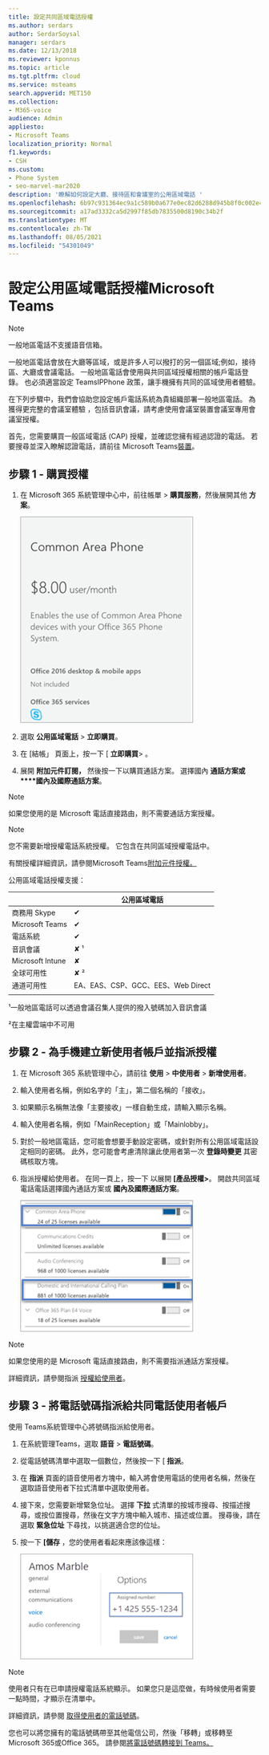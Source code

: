 ```yaml
---
title: 設定共同區域電話授權
ms.author: serdars
author: SerdarSoysal
manager: serdars
ms.date: 12/13/2018
ms.reviewer: kponnus
ms.topic: article
ms.tgt.pltfrm: cloud
ms.service: msteams
search.appverid: MET150
ms.collection:
- M365-voice
audience: Admin
appliesto:
- Microsoft Teams
localization_priority: Normal
f1.keywords:
- CSH
ms.custom:
- Phone System
- seo-marvel-mar2020
description: '瞭解如何設定大廳、接待區和會議室的公用區域電話 '
ms.openlocfilehash: 6b97c931364ec9a1c589b0a677e0ec82d6288d945b8f0c002e48824921fe3107
ms.sourcegitcommit: a17ad3332ca5d2997f85db7835500d8190c34b2f
ms.translationtype: MT
ms.contentlocale: zh-TW
ms.lasthandoff: 08/05/2021
ms.locfileid: "54301049"
---
```

# <a name="set-up-the-common-area-phone-license-for-microsoft-teams"></a>設定公用區域電話授權Microsoft Teams
> [!NOTE]
> 一般地區電話不支援語音信箱。

一般地區電話會放在大廳等區域，或是許多人可以撥打的另一個區域;例如，接待區、大廳或會議電話。 一般地區電話會使用與共同區域授權相關的帳戶電話登錄。 也必須適當設定 TeamsIPPhone 政策，讓手機擁有共同的區域使用者體驗。

在下列步驟中，我們會協助您設定帳戶電話系統為貴組織部署一般地區電話。 為獲得更完整的會議室體驗 ，包括音訊會議，請考慮使用會議室裝置會議室專用會議室授權。 

首先，您需要購買一般區域電話 (CAP) 授權，並確認您擁有經過認證的電話。 若要搜尋並深入瞭解認證電話，請前往 Microsoft Teams[裝置](https://products.office.com/microsoft-teams/across-devices?ms.url=officecomteamsdevices&rtc=1)。 

## <a name="step-1---buy-the-licenses"></a>步驟 1 - 購買授權

1. 在 Microsoft 365 系統管理中心中，前往帳單  >  **購買服務**，然後展開其他 **方案**。

    ![顯示共同區域圖磚電話螢幕擷取畫面](media/set-up-common-area-phone-image1.png)

2. 選取 **公用區域電話**  >  **立即購買**。

3. 在 [結帳」 頁面上，按一下 [ **立即購買**> 。

4. 展開 **附加元件訂閱，** 然後按一下以購買通話方案。 選擇國內 **通話方案或****國內及國際通話方案**。

> [!NOTE]
> 如果您使用的是 Microsoft 電話直接路由，則不需要通話方案授權。

> [!NOTE]
> 您不需要新增授權電話系統授權。 它包含在共同區域授權電話中。

有關授權詳細資訊，請參閱Microsoft Teams[附加元件授權。](./teams-add-on-licensing/microsoft-teams-add-on-licensing.md)

公用區域電話授權支援： 


| &nbsp;  |  公用區域電話  |
|---------|---------|
|商務用 Skype |   &#x2714; |
|Microsoft Teams |   &#x2714; |
|電話系統 |    &#x2714; |
|音訊會議 |       &#x2718; &sup1;  |
|Microsoft Intune |    &#x2718; |
|全球可用性 |       &#x2718; &sup2;  |
|通道可用性 |    EA、EAS、CSP、GCC、EES、Web Direct  |
|      |         |

&sup1;一般地區電話可以透過會議召集人提供的撥入號碼加入音訊會議

&sup2;在主權雲端中不可用  



## <a name="step-2---create-a-new-user-account-for-the-phone-and-assign-the-licenses"></a>步驟 2 - 為手機建立新使用者帳戶並指派授權

1. 在 Microsoft 365 系統管理中心，請前往 **使用**  >  **中使用者**  >  **新增使用者**。

2. 輸入使用者名稱，例如名字的「主」，第二個名稱的「接收」。

3. 如果顯示名稱無法像「主要接收」一樣自動生成，請輸入顯示名稱。

4. 輸入使用者名稱，例如「MainReception」或「Mainlobby」。

5. 對於一般地區電話，您可能會想要手動設定密碼，或針對所有公用區域電話設定相同的密碼。 此外，您可能會考慮清除讓此使用者第一次 **登錄時變更** 其密碼核取方塊。

6. 指派授權給使用者。 在同一頁上，按一下 以展開 **[產品授權>**。 開啟共同區域電話電話選擇國內通話方案或 **國內及國際通話方案**。  

    ![顯示授權指派的螢幕擷取畫面，其中已強調國內通話方案及國內和國際方案選項](media/set-up-common-area-phone-image2.png)

> [!NOTE]
> 如果您使用的是 Microsoft 電話直接路由，則不需要指派通話方案授權。

詳細資訊，請參閱指派 [授權給使用者](/microsoft-365/admin/manage/assign-licenses-to-users)。

## <a name="step-3---assign-a-phone-number-to-the-common-area-phone-user-account"></a>步驟 3 - 將電話號碼指派給共同電話使用者帳戶

使用 Teams系統管理中心將號碼指派給使用者。

1. 在系統管理Teams，選取 **語音**  >  **電話號碼**。

3.    從電話號碼清單中選取一個數位，然後按一下 [ **指派**。

4. 在 **指派** 頁面的語音使用者方塊中，輸入將會使用電話的使用者名稱，然後在選取語音使用者下拉式清單中選取使用者。 

5. 接下來，您需要新增緊急位址。 選擇 **下拉** 式清單的按城市搜尋、按描述搜尋，或按位置搜尋，然後在文字方塊中輸入城市、描述或位置。 搜尋後，請在選取 **緊急位址** 下尋找，以挑選適合您的位址。

6. 按一下 **[儲存** ，您的使用者看起來應該像這樣：

   ![螢幕擷取畫面顯示範例使用者授權指派](media/set-up-common-area-phone-image3.png)

> [!NOTE]
> 使用者只有在已申請授權電話系統顯示。 如果您只是這麼做，有時候使用者需要一點時間，才顯示在清單中。

詳細資訊，請參閱 [取得使用者的電話號碼](getting-phone-numbers-for-your-users.md)。

您也可以將您擁有的電話號碼帶至其他電信公司，然後「移轉」或移轉至Microsoft 365或Office 365。 請參閱[將電話號碼轉接到 Teams。](phone-number-calling-plans/transfer-phone-numbers-to-teams.md)
